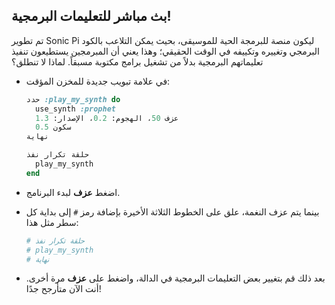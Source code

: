 ## بث مباشر للتعليمات البرمجية!

تم تطوير Sonic Pi ليكون منصة للبرمجة الحية للموسيقى، بحيث يمكن التلاعب بالكود البرمجي وتغييره وتكييفه في الوقت الحقيقي؛ وهذا يعني أن المبرمجين يستطيعون تنفيذ تعليماتهم البرمجية بدلاً من تشغيل برامج مكتوبة مسبقاً. لماذا لا تنطلق؟

- في علامة تبويب جديدة للمخزن المؤقت:
    
    ```ruby
    حدد :play_my_synth do
      use_synth :prophet
      عزف 50، الهجوم: 0.2، الإصدار: 1.3
      سكون 0.5
    نهاية
    
    حلقة تكرار نفذ
      play_my_synth
    end
    ```

- اضغط **عزف** لبدء البرنامج.

- بينما يتم عزف النغمة، علق على الخطوط الثلاثة الأخيرة بإضافة رمز `#` إلى بداية كل سطر مثل هذا:
    
    ```ruby
    # حلقة تكرار نفذ
    # play_my_synth
    # نهاية
    ```

- بعد ذلك قم بتغيير بعض التعليمات البرمجية في الدالة، واضغط على **عزف** مرة أخرى. أنت الآن متأرجح جدًا!